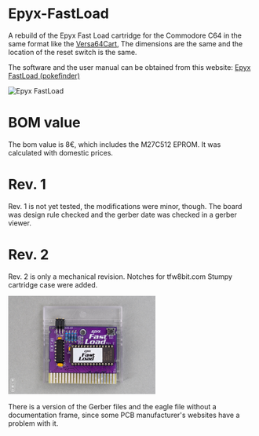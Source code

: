 # Epyx-FastLoad
A rebuild of the Epyx Fast Load cartridge for the Commodore C64 in the same format like the <a href="https://github.com/bwack/Versa64Cart">Versa64Cart<a>,
The dimensions are the same and the location of the reset switch is the same.

The software and the user manual can be obtained from this website: <a href="https://rr.pokefinder.org/wiki/Epyx_FastLoad">Epyx FastLoad (pokefinder)</a>  

<img src="https://github.com/svenpetersen1965/Epyx-FastLoad/blob/master/Rev.%200/pictures/4931_EpyxFastLoad.JPG" width="300" alt="Epyx FastLoad">

# BOM value
The bom value is 8€, which includes the M27C512 EPROM. It was calculated with domestic prices. 

# Rev. 1
Rev. 1 is not yet tested, the modifications were minor, though. The board was design rule checked and the gerber date was checked in a gerber viewer.

# Rev. 2
Rev. 2 is only a mechanical revision. Notches for tfw8bit.com Stumpy cartridge case were added. 

<img src="https://github.com/svenpetersen1965/Epyx-FastLoad/blob/master/Rev.%202/pictures/4801_-_EpyxFastLoad_v2.JPG" width="300" alt="Epyx FastLoad v2">
  
There is a version of the Gerber files and the eagle file without a documentation frame, since some PCB manufacturer's websites have a problem with it.
